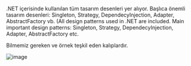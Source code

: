 .NET içerisinde kullanılan tüm tasarım desenleri yer alıyor. Başlıca önemli tasarım desenleri: Singleton, Strategy, DependecyInjection, Adapter, AbstractFactory vb. (All design patterns used in .NET are included. Main important design patterns: Singleton, Strategy, DependecyInjection, Adapter, AbstractFactory etc.

Bilmemiz gereken ve örnek teşkil eden kalıplardır.


![image](https://github.com/user-attachments/assets/d13601ea-fabf-4cec-943f-d90fe8bc729d)
